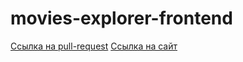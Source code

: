 # movies-explorer-frontend

[Ссылка на pull-request](https://github.com/Destol94/movies-explorer-frontend/pull/2)
[Ссылка на сайт](https://my-diploma.nomoredomains.work/)